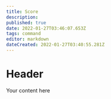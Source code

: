 ```yaml
---
title: Score
description: 
published: true
date: 2022-01-27T03:46:07.653Z
tags: command
editor: markdown
dateCreated: 2022-01-27T03:40:55.281Z
---
```


# Header
Your content here
